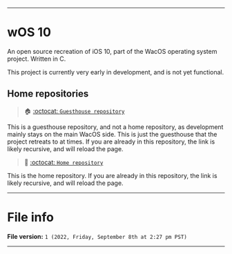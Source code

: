 
***

# wOS 10

An open source recreation of iOS 10, part of the WacOS operating system project. Written in C.

This project is currently very early in development, and is not yet functional.

## Home repositories

> 🏠️ [:octocat: `Guesthouse repository`](https://github.com/seanpm2001/wOS_10/)

This is a guesthouse repository, and not a home repository, as development mainly stays on the main WacOS side. This is just the guesthouse that the project retreats to at times. If you are already in this repository, the link is likely recursive, and will reload the page.

> 🏡️ [:octocat: `Home repository`](https://github.com/seanpm2001/WacOS/tree/WacOS-dev/wOS/10/)

This is the home repository. If you are already in this repository, the link is likely recursive, and will reload the page.

***

# File info

**File version:** `1 (2022, Friday, September 8th at 2:27 pm PST)`

***
